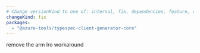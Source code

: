 ```yaml
---
# Change versionKind to one of: internal, fix, dependencies, feature, deprecation, breaking
changeKind: fix
packages:
  - "@azure-tools/typespec-client-generator-core"
---
```


remove the arm lro workaround
